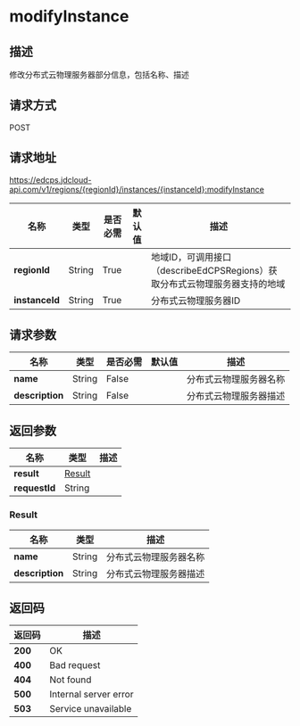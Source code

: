 # modifyInstance


## 描述
修改分布式云物理服务器部分信息，包括名称、描述

## 请求方式
POST

## 请求地址
https://edcps.jdcloud-api.com/v1/regions/{regionId}/instances/{instanceId}:modifyInstance

|名称|类型|是否必需|默认值|描述|
|---|---|---|---|---|
|**regionId**|String|True| |地域ID，可调用接口（describeEdCPSRegions）获取分布式云物理服务器支持的地域|
|**instanceId**|String|True| |分布式云物理服务器ID|

## 请求参数
|名称|类型|是否必需|默认值|描述|
|---|---|---|---|---|
|**name**|String|False| |分布式云物理服务器名称|
|**description**|String|False| |分布式云物理服务器描述|


## 返回参数
|名称|类型|描述|
|---|---|---|
|**result**|[Result](modifyinstance#result)| |
|**requestId**|String| |

### <div id="result">Result</div>
|名称|类型|描述|
|---|---|---|
|**name**|String|分布式云物理服务器名称|
|**description**|String|分布式云物理服务器描述|

## 返回码
|返回码|描述|
|---|---|
|**200**|OK|
|**400**|Bad request|
|**404**|Not found|
|**500**|Internal server error|
|**503**|Service unavailable|
